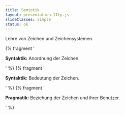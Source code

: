 ```yaml
---
title: Semiotik
layout: presentation.11ty.js
slideClasses: simple
status: ok
---
```


Lehre von Zeichen und Zeichensystemen.
 
{% fragment '<p class="list"><strong>Syntaktik:</strong> Anordnung der Zeichen.</p>' %}
{% fragment '<p class="list"><strong>Syntaktik:</strong> Bedeutung der Zeichen.</p>' %}
{% fragment '<p class="list"><strong>Pragmatik:</strong> Beziehung der Zeichen und ihrer Benutzer.</p>' %}




